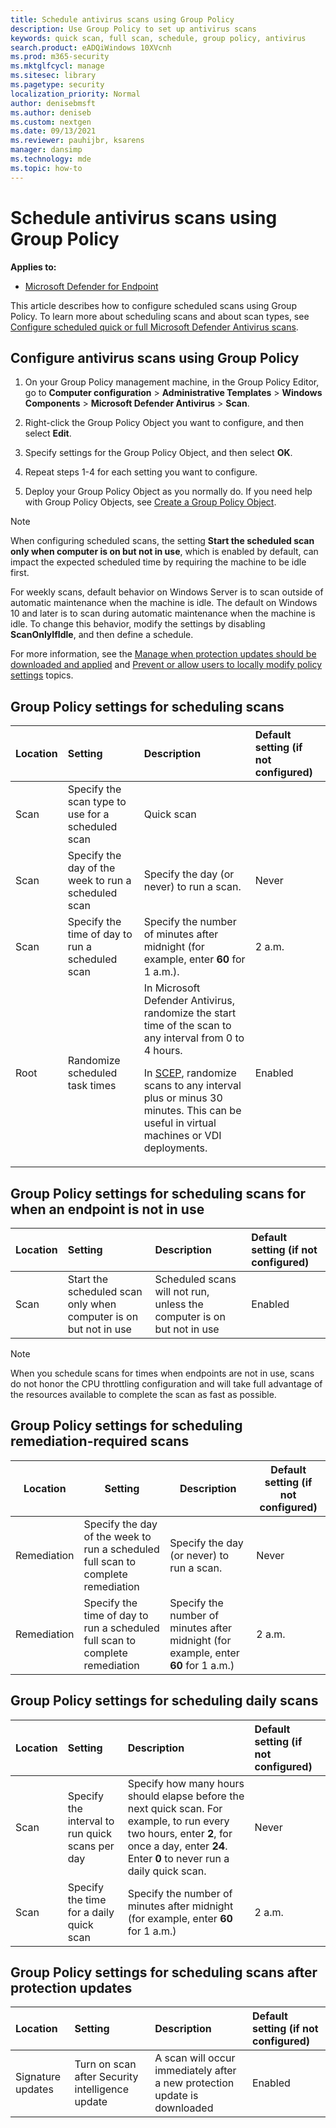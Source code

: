 ```yaml
---
title: Schedule antivirus scans using Group Policy
description: Use Group Policy to set up antivirus scans
keywords: quick scan, full scan, schedule, group policy, antivirus
search.product: eADQiWindows 10XVcnh
ms.prod: m365-security
ms.mktglfcycl: manage
ms.sitesec: library
ms.pagetype: security
localization_priority: Normal
author: denisebmsft
ms.author: deniseb
ms.custom: nextgen
ms.date: 09/13/2021
ms.reviewer: pauhijbr, ksarens
manager: dansimp
ms.technology: mde
ms.topic: how-to
---
```


# Schedule antivirus scans using Group Policy

**Applies to:**

- [Microsoft Defender for Endpoint](/microsoft-365/security/defender-endpoint/)

This article describes how to configure scheduled scans using Group Policy. To learn more about scheduling scans and about scan types, see [Configure scheduled quick or full Microsoft Defender Antivirus scans](schedule-antivirus-scans.md). 

## Configure antivirus scans using Group Policy

1. On your Group Policy management machine, in the Group Policy Editor, go to **Computer configuration** > **Administrative Templates** > **Windows Components** > **Microsoft Defender Antivirus** > **Scan**.

2. Right-click the Group Policy Object you want to configure, and then select **Edit**.

3. Specify settings for the Group Policy Object, and then select **OK**. 

4. Repeat steps 1-4 for each setting you want to configure.

5. Deploy your Group Policy Object as you normally do. If you need help with Group Policy Objects, see [Create a Group Policy Object](/windows/security/threat-protection/windows-firewall/create-a-group-policy-object).

> [!NOTE]
> When configuring scheduled scans, the setting **Start the scheduled scan only when computer is on but not in use**, which is enabled by default, can impact the expected scheduled time by requiring the machine to be idle first.
>
> For weekly scans, default behavior on Windows Server is to scan outside of automatic maintenance when the machine is idle. The default on Windows 10 and later is to scan during automatic maintenance when the machine is idle. To change this behavior, modify the settings by disabling **ScanOnlyIfIdle**, and then define a schedule.

For more information, see the [Manage when protection updates should be downloaded and applied](manage-protection-update-schedule-microsoft-defender-antivirus.md) and [Prevent or allow users to locally modify policy settings](configure-local-policy-overrides-microsoft-defender-antivirus.md) topics.

## Group Policy settings for scheduling scans

| Location | Setting | Description | Default setting (if not configured) |
|:---|:---|:---|:---|
| Scan | Specify the scan type to use for a scheduled scan | Quick scan |
| Scan | Specify the day of the week to run a scheduled scan | Specify the day (or never) to run a scan. | Never |
| Scan | Specify the time of day to run a scheduled scan | Specify the number of minutes after midnight (for example, enter **60** for 1 a.m.). | 2 a.m. |
| Root | Randomize scheduled task times |In Microsoft Defender Antivirus, randomize the start time of the scan to any interval from 0 to 4 hours. <p>In [SCEP](/mem/intune/protect/certificates-scep-configure), randomize scans to any interval plus or minus 30 minutes. This can be useful in virtual machines or VDI deployments. | Enabled |

## Group Policy settings for scheduling scans for when an endpoint is not in use

| Location | Setting | Description | Default setting (if not configured) |
|:---|:---|:---|:---|
| Scan | Start the scheduled scan only when computer is on but not in use | Scheduled scans will not run, unless the computer is on but not in use | Enabled |

> [!NOTE]
> When you schedule scans for times when endpoints are not in use, scans do not honor the CPU throttling configuration and will take full advantage of the resources available to complete the scan as fast as possible.

## Group Policy settings for scheduling remediation-required scans

| Location | Setting | Description | Default setting (if not configured) |
|---|---|---|---|
| Remediation | Specify the day of the week to run a scheduled full scan to complete remediation | Specify the day (or never) to run a scan. | Never |
| Remediation | Specify the time of day to run a scheduled full scan to complete remediation | Specify the number of minutes after midnight (for example, enter **60** for 1 a.m.) | 2 a.m. |

## Group Policy settings for scheduling daily scans

| Location | Setting | Description | Default setting (if not configured) |
|:---|:---|:---|:---|
| Scan | Specify the interval to run quick scans per day | Specify how many hours should elapse before the next quick scan. For example, to run every two hours, enter **2**, for once a day, enter **24**. Enter **0** to never run a daily quick scan. | Never |
| Scan | Specify the time for a daily quick scan | Specify the number of minutes after midnight (for example, enter **60** for 1 a.m.) | 2 a.m. |

## Group Policy settings for scheduling scans after protection updates

| Location | Setting | Description | Default setting (if not configured)|
|:---|:---|:---|:---|
| Signature updates | Turn on scan after Security intelligence update | A scan will occur immediately after a new protection update is downloaded | Enabled |

